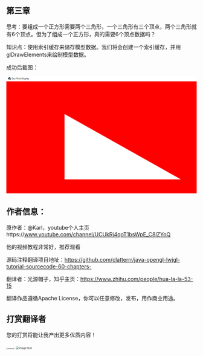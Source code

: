 ## 第三章

思考：要组成一个正方形需要两个三角形，一个三角形有三个顶点，两个三角形就有6个顶点。但为了组成一个正方形，真的需要6个顶点数据吗？

知识点：使用索引缓存来储存模型数据。我们将会创建一个索引缓存，并用glDrawElements来绘制模型数据。

成功后截图：

![图片](test.PNG)

## 作者信息：

原作者：@Karl，youtube个人主页https://www.youtube.com/channel/UCUkRj4qoT1bsWpE_C8lZYoQ

他的视频教程非常好，推荐观看

源码注释翻译项目地址：https://github.com/clatterrr/java-opengl-lwjgl-tutorial-sourcecode-60-chapters-

翻译者：光源帽子，知乎主页：https://www.zhihu.com/people/hua-la-la-53-15

翻译作品遵循Apache License，你可以任意修改，发布，用作商业用途。

## 打赏翻译者

您的打赏将能让我产出更多优质内容！

<img src="https://img-blog.csdnimg.cn/20200208120913966.JPG?x-oss-process=image/watermark,type_ZmFuZ3poZW5naGVpdGk,shadow_10,text_aHR0cHM6Ly9ibG9nLmNzZG4ubmV0L3FxXzQzNDM5MjQw,size_16,color_FFFFFF,t_70" alt="image text" style="zoom:25%;" />

<img src="https://img-blog.csdnimg.cn/2020020812093558.JPG?x-oss-process=image/watermark,type_ZmFuZ3poZW5naGVpdGk,shadow_10,text_aHR0cHM6Ly9ibG9nLmNzZG4ubmV0L3FxXzQzNDM5MjQw,size_16,color_FFFFFF,t_70" alt="image text" style="zoom: 50%;" />
